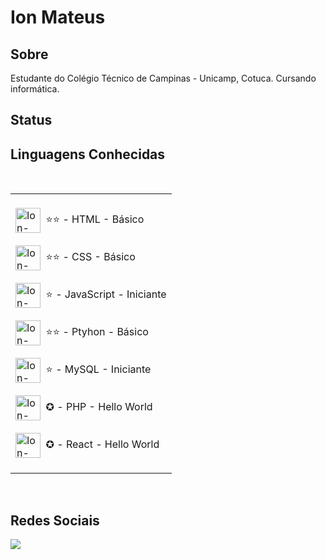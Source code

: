 <!--         
      
<div> 
  <a href="https://www.youtube.com/channel/NOME" target="_blank"><img src="https://img.shields.io/badge/YouTube-FF0000?style=for-the-badge&logo=youtube&logoColor=white" target="_blank"></a>

  <a href="https://instagram.com/NOME" target="_blank"><img src="https://img.shields.io/badge/-Instagram-%23E4405F?style=for-the-badge&logo=instagram&logoColor=white" target="_blank"></a>

 	<a href="https://www.twitch.tv/NOME" target="_blank"><img src="https://img.shields.io/badge/Twitch-9146FF?style=for-the-badge&logo=twitch&logoColor=white" target="_blank"></a>

 <a href="https://discord.gg/LINK" target="_blank"><img src="https://img.shields.io/badge/Discord-7289DA?style=for-the-badge&logo=discord&logoColor=white" target="_blank"></a> 

  <a href = "mailto:EMAIL@gmail.com"><img src="https://img.shields.io/badge/-Gmail-%23333?style=for-the-badge&logo=gmail&logoColor=white" target="_blank"></a>

  <a href="https://www.linkedin.com/in/NOMELINKEDIM" target="_blank"><img src="https://img.shields.io/badge/-LinkedIn-%230077B5?style=for-the-badge&logo=linkedin&logoColor=white" target="_blank"></a> 
  
</div>


<!-- <img height="40" alt="Ion-CSS" align="center" src="https://cdn.jsdelivr.net/gh/devicons/devicon/icons/css3/css3-original.svg" />   
  <p>&nbsp&nbsp HTML &nbsp&nbsp&nbsp&nbsp&nbsp&nbsp CSS &nbsp&nbsp&nbsp&nbsp JS &nbsp Python</p>

 -->



<h1>Ion Mateus</h1>

## Sobre

Estudante do Colégio Técnico de Campinas - Unicamp, Cotuca. Cursando informática.

## Status

<div style="display: none;">
  <a href="https://github.com/ionmateus"></a>
  <img height="180em" src="https://github-readme-stats.vercel.app/api?username=ionmateus&show_icons=true&theme=dracula&include_all_commits=true&count_private=true"/>
  <img height="180em" src="https://github-readme-stats.vercel.app/api/top-langs/?username=ionmateus&layout=compact&langs_count=16&theme=dracula"/>
</div>



## Linguagens Conhecidas

<div style="display: inline_block"><br>
  <table>
  <td> <br> 
  <img height="40" width="40" alt="Ion-HTML" align="center" src="https://cdn.jsdelivr.net/gh/devicons/devicon/icons/html5/html5-original.svg" /> 
   &nbsp⭐⭐ - HTML - Básico
  <br><br>
        
  <img height="40" width="40" alt="Ion-CSS" align="center" src="https://cdn.jsdelivr.net/gh/devicons/devicon/icons/css3/css3-original.svg" />
  &nbsp⭐⭐ - CSS - Básico  
  <br><br>
        
  <img height="40" width="40" alt="Ion-JS" align="center" src="https://cdn.jsdelivr.net/gh/devicons/devicon/icons/javascript/javascript-original.svg" /> 
  &nbsp⭐ - JavaScript - Iniciante    
  <br><br> 
        
  <img height="40" width="40" alt="Ion-Python" align="center" src="https://cdn.jsdelivr.net/gh/devicons/devicon/icons/python/python-original.svg" />
  &nbsp⭐⭐ - Ptyhon - Básico   
  <br><br> 
        
  <img height="40" width="40" alt="Ion-MySQL" align="center" src="https://cdn.jsdelivr.net/gh/devicons/devicon/icons/mysql/mysql-original.svg" /> 
  &nbsp⭐ - MySQL - Iniciante 
  <br><br>
  
  <img height="40" width="40" alt="Ion-PHP" align="center" src="https://cdn.jsdelivr.net/gh/devicons/devicon/icons/php/php-plain.svg" /> 
  &nbsp✪ - PHP - Hello World 
  <br><br>
  
  <img height="40" width="40" alt="Ion-React" align="center" src="https://cdn.jsdelivr.net/gh/devicons/devicon/icons/react/react-original.svg" /> 
  &nbsp✪ - React - Hello World 
  <br><br>
        
  </td> 
        
  </table>
</div>


<br>

## Redes Sociais
<a href="https://instagram.com/ion_mateus_" target="_blank"><img src="https://img.shields.io/badge/-Instagram-%23E4405F?style=for-the-badge&logo=instagram&logoColor=white" target="_blank"></a>

